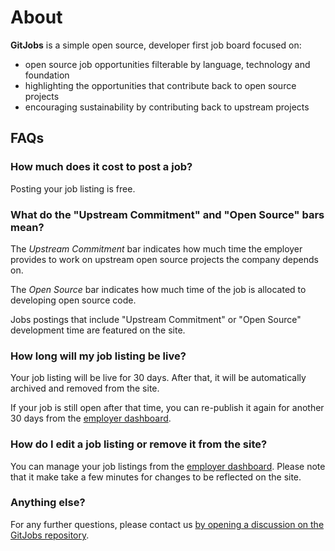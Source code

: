 # About

**GitJobs** is a simple open source, developer first job board focused on:

- open source job opportunities filterable by language, technology and foundation
- highlighting the opportunities that contribute back to open source projects
- encouraging sustainability by contributing back to upstream projects

## FAQs

### How much does it cost to post a job?

Posting your job listing is free.

### What do the "Upstream Commitment" and "Open Source" bars mean?

The *Upstream Commitment* bar indicates how much time the employer provides to work on upstream open source projects the company depends on.

The *Open Source* bar indicates how much time of the job is allocated to developing open source code.

Jobs postings that include "Upstream Commitment" or "Open Source" development time are featured on the site.

### How long will my job listing be live?

Your job listing will be live for 30 days. After that, it will be automatically archived and removed from the site.

If your job is still open after that time, you can re-publish it again for another 30 days from the [employer dashboard](https://gitjobs.dev/dashboard/employer?tab=jobs).

### How do I edit a job listing or remove it from the site?

You can manage your job listings from the [employer dashboard](https://gitjobs.dev/dashboard/employer?tab=jobs). Please note that it make take a few minutes for changes to be reflected on the site.

### Anything else?

For any further questions, please contact us [by opening a discussion on the GitJobs repository](https://github.com/cncf/gitjobs/discussions).
